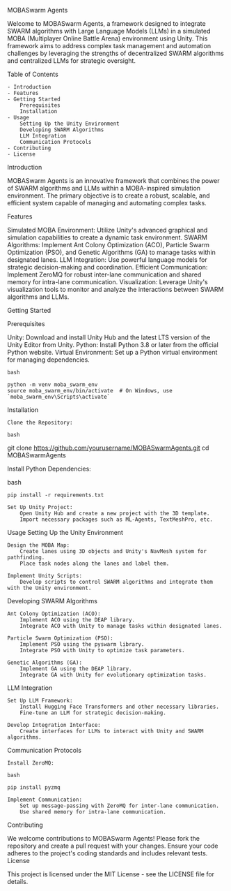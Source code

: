 MOBASwarm Agents

Welcome to MOBASwarm Agents, a framework designed to integrate SWARM algorithms with Large Language Models (LLMs) in a simulated MOBA (Multiplayer Online Battle Arena) environment using Unity. This framework aims to address complex task management and automation challenges by leveraging the strengths of decentralized SWARM algorithms and centralized LLMs for strategic oversight.

Table of Contents

    - Introduction
    - Features
    - Getting Started
        Prerequisites
        Installation
    - Usage
        Setting Up the Unity Environment
        Developing SWARM Algorithms
        LLM Integration
        Communication Protocols
    - Contributing
    - License

Introduction

MOBASwarm Agents is an innovative framework that combines the power of SWARM algorithms and LLMs within a MOBA-inspired simulation environment. The primary objective is to create a robust, scalable, and efficient system capable of managing and automating complex tasks.

Features

Simulated MOBA Environment: Utilize Unity's advanced graphical and simulation capabilities to create a dynamic task environment.
SWARM Algorithms: Implement Ant Colony Optimization (ACO), Particle Swarm Optimization (PSO), and Genetic Algorithms (GA) to manage tasks within designated lanes.
LLM Integration: Use powerful language models for strategic decision-making and coordination.
Efficient Communication: Implement ZeroMQ for robust inter-lane communication and shared memory for intra-lane communication.
Visualization: Leverage Unity's visualization tools to monitor and analyze the interactions between SWARM algorithms and LLMs.

Getting Started

Prerequisites

Unity: Download and install Unity Hub and the latest LTS version of the Unity Editor from Unity.
Python: Install Python 3.8 or later from the official Python website.
Virtual Environment: Set up a Python virtual environment for managing dependencies.

    bash

    python -m venv moba_swarm_env
    source moba_swarm_env/bin/activate  # On Windows, use `moba_swarm_env\Scripts\activate`

Installation

    Clone the Repository:

    bash

git clone https://github.com/yourusername/MOBASwarmAgents.git
cd MOBASwarmAgents

Install Python Dependencies:

bash

    pip install -r requirements.txt

    Set Up Unity Project:
        Open Unity Hub and create a new project with the 3D template.
        Import necessary packages such as ML-Agents, TextMeshPro, etc.

Usage
Setting Up the Unity Environment

    Design the MOBA Map:
        Create lanes using 3D objects and Unity's NavMesh system for pathfinding.
        Place task nodes along the lanes and label them.

    Implement Unity Scripts:
        Develop scripts to control SWARM algorithms and integrate them with the Unity environment.

Developing SWARM Algorithms

    Ant Colony Optimization (ACO):
        Implement ACO using the DEAP library.
        Integrate ACO with Unity to manage tasks within designated lanes.

    Particle Swarm Optimization (PSO):
        Implement PSO using the pyswarm library.
        Integrate PSO with Unity to optimize task parameters.

    Genetic Algorithms (GA):
        Implement GA using the DEAP library.
        Integrate GA with Unity for evolutionary optimization tasks.

LLM Integration

    Set Up LLM Framework:
        Install Hugging Face Transformers and other necessary libraries.
        Fine-tune an LLM for strategic decision-making.

    Develop Integration Interface:
        Create interfaces for LLMs to interact with Unity and SWARM algorithms.

Communication Protocols

    Install ZeroMQ:

    bash

    pip install pyzmq

    Implement Communication:
        Set up message-passing with ZeroMQ for inter-lane communication.
        Use shared memory for intra-lane communication.

Contributing

We welcome contributions to MOBASwarm Agents! Please fork the repository and create a pull request with your changes. Ensure your code adheres to the project's coding standards and includes relevant tests.
License

This project is licensed under the MIT License - see the LICENSE file for details.
